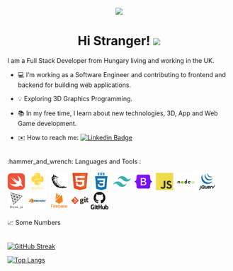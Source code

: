 <div id="header" align="center">
  <div id="badges">
      <img src="https://komarev.com/ghpvc/?username=parduckids&style=flat-square&color=red" alt=""/>
    </div>
  <img src="https://media.giphy.com/media/f6hnhHkks8bk4jwjh3/giphy.gif" width="300">
    <h1>Hi Stranger! <img src="https://media.giphy.com/media/YSlD6I04v4s9pgwPcT/giphy.gif" width="30"></h1>
</div>
I am a Full Stack Developer from Hungary living and working in the UK.


- :computer: I’m working as a Software Engineer and contributing to frontend and backend for building web applications.

- :bulb: Exploring 3D Graphics Programming.

- :books: In my free time, I learn about new technologies, 3D,  App and Web Game development.


- :envelope: How to reach me: [![Linkedin Badge](https://img.shields.io/badge/-Adam-blue?style=flat&logo=Linkedin&logoColor=white)]("https://www.linkedin.com/in/adam-voros-133757223/")



<br>
:hammer_and_wrench: Languages and Tools :
<br><br>

<div>
  <img src="https://github.com/devicons/devicon/blob/master/icons/swift/swift-original.svg"  title="Swift" alt="Swift" width="40" height="40"/>&nbsp;
  <img src="https://github.com/devicons/devicon/blob/master/icons/python/python-plain-wordmark.svg"  title="Python" alt="Python" width="40" height="40"/>&nbsp;
  <img src="https://github.com/devicons/devicon/blob/master/icons/flask/flask-original.svg"  title="Flask" alt="Flask" width="40" height="40"/>&nbsp;
  <img src="https://github.com/devicons/devicon/blob/master/icons/html5/html5-original.svg" title="HTML5" alt="HTML" width="40" height="40"/>&nbsp;
  <img src="https://github.com/devicons/devicon/blob/master/icons/css3/css3-plain-wordmark.svg"  title="CSS3" alt="CSS" width="40" height="40"/>&nbsp;
  <img src="https://github.com/devicons/devicon/blob/master/icons/tailwindcss/tailwindcss-plain.svg"  title="tailwindCSS" alt="tailwindCSS" width="40" height="40"/>&nbsp;
  <img src="https://github.com/devicons/devicon/blob/master/icons/bootstrap/bootstrap-original.svg"  title="bootstrao" alt="bootstrap" width="40" height="40"/>&nbsp;
  <img src="https://github.com/devicons/devicon/blob/master/icons/javascript/javascript-original.svg" title="JavaScript" alt="JavaScript" width="40" height="40"/>&nbsp;
  <img src="https://github.com/devicons/devicon/blob/master/icons/nodejs/nodejs-original-wordmark.svg" title="NodeJS" alt="NodeJS" width="40" height="40"/>&nbsp;
  <img src="https://github.com/devicons/devicon/blob/master/icons/jquery/jquery-original-wordmark.svg" title="Jquery" alt="Jquery" width="40" height="40"/>&nbsp;
  <img src="https://github.com/devicons/devicon/blob/master/icons/threejs/threejs-original-wordmark.svg" title="ThreeJS" alt="ThreeJS" width="40" height="40"/>&nbsp;
  <img src="https://github.com/devicons/devicon/blob/master/icons/blender/blender-original-wordmark.svg" title="Blender" alt="Blender" width="40" height="40"/>&nbsp;
  <img src="https://github.com/devicons/devicon/blob/master/icons/firebase/firebase-plain-wordmark.svg" title="Firebase" alt="Firebase" width="40" height="40"/>&nbsp;
  <img src="https://github.com/devicons/devicon/blob/master/icons/git/git-original-wordmark.svg" title="Git" **alt="Git" width="40" height="40"/>
  <img src="https://github.com/devicons/devicon/blob/master/icons/github/github-original-wordmark.svg" title="GitHub" **alt="GitHub" width="40" height="40"/>
</div>


<br>
📈 Some Numbers
<br><br>


[![GitHub Streak](http://github-readme-streak-stats.herokuapp.com?user=parduckids&theme=dark&background=000000)](https://git.io/streak-stats)

[![Top Langs](https://github-readme-stats.vercel.app/api/top-langs/?username=parduckids&layout=compact&theme=vision-friendly-dark)](https://github.com/anuraghazra/github-readme-stats)









